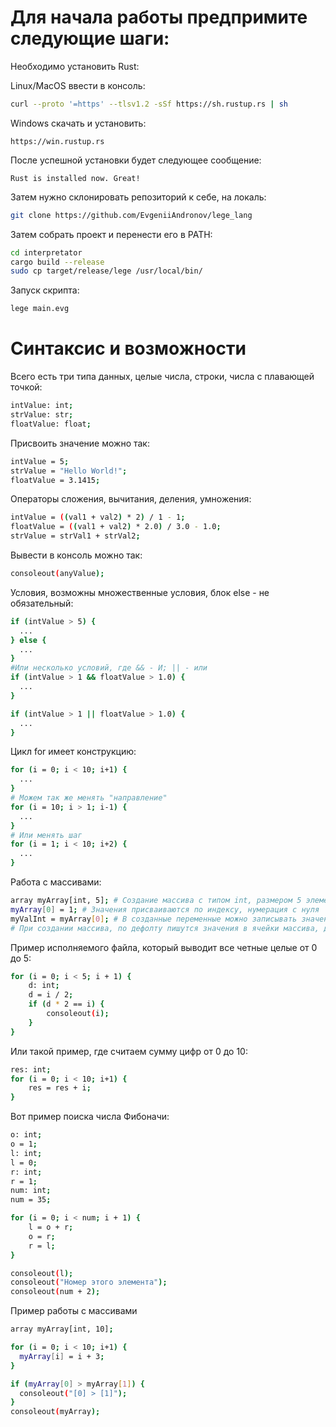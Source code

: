 <h1>Для начала работы предпримите следующие шаги:</h1>
Необходимо установить Rust:

Linux/MacOS ввести в консоль:
```bash
curl --proto '=https' --tlsv1.2 -sSf https://sh.rustup.rs | sh
``` 

Windows скачать и установить:
```http
https://win.rustup.rs
```

После успешной установки будет следующее сообщение:
```
Rust is installed now. Great!
```

Затем нужно склонировать репозиторий к себе, на локаль:
```bash
git clone https://github.com/EvgeniiAndronov/lege_lang
```

Затем собрать проект и перенести его в PATH:
```bash
cd interpretator
cargo build --release
sudo cp target/release/lege /usr/local/bin/
```

Запуск скрипта:
```bash
lege main.evg
```

<h1>Синтаксис и возможности</h1>

Всего есть три типа данных, целые числа, строки, числа с плавающей точкой:
```bash
intValue: int;
strValue: str;
floatValue: float;
```

Присвоить значение можно так:
```bash
intValue = 5;
strValue = "Hello World!";
floatValue = 3.1415;
```

Операторы сложения, вычитания, деления, умножения:
```bash
intValue = ((val1 + val2) * 2) / 1 - 1;
floatValue = ((val1 + val2) * 2.0) / 3.0 - 1.0;
strValue = strVal1 + strVal2;

```

Вывести в консоль можно так:
```bash
consoleout(anyValue);
```
Условия, возможны множественные условия, блок else - не обязательный:
```bash
if (intValue > 5) {
  ...
} else {
  ...
}
#Или несколько условий, где && - И; || - или
if (intValue > 1 && floatValue > 1.0) {
  ...
} 

if (intValue > 1 || floatValue > 1.0) {
  ...
}
```

Цикл for имеет конструкцию:
```bash
for (i = 0; i < 10; i+1) {
  ...
}
# Можем так же менять "направление"
for (i = 10; i > 1; i-1) {
  ...
}
# Или менять шаг 
for (i = 1; i < 10; i+2) {
  ...
}
```

Работа с массивами:
```bash
array myArray[int, 5]; # Создание массива с типом int, размером 5 элементов, именем myArray  
myArray[0] = 1; # Значения присваиваются по индексу, нумерация с нуля
myValInt = myArray[0]; # В созданные переменные можно записывать значения элементов массива
# При создании массива, по дефолту пишутся значения в ячейки массива, для int = 0; float = 0.0; str = ""; 
```

Пример исполняемого файла, который выводит все четные целые от 0 до 5:
```bash
for (i = 0; i < 5; i + 1) {
    d: int;
    d = i / 2;
    if (d * 2 == i) {
        consoleout(i);
    }
}
```
Или такой пример, где считаем сумму цифр от 0 до 10:
```bash
res: int;
for (i = 0; i < 10; i+1) {
    res = res + i;
}
```

Вот пример поиска числа Фибоначи:
```bash
o: int;
o = 1;
l: int;
l = 0;
r: int;
r = 1;
num: int;
num = 35;

for (i = 0; i < num; i + 1) {
    l = o + r;
    o = r;
    r = l;
}

consoleout(l);
consoleout("Номер этого элемента");
consoleout(num + 2);
```

Пример работы с массивами
```bash
array myArray[int, 10];

for (i = 0; i < 10; i+1) {
  myArray[i] = i + 3;
}

if (myArray[0] > myArray[1]) {
  consoleout("[0] > [1]");
}
consoleout(myArray);
```
